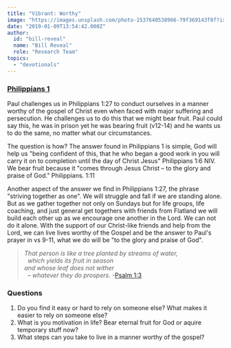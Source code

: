 ```yaml
---
title: "Vibrant: Worthy"
image: "https://images.unsplash.com/photo-1537640538966-79f369143f8f?ixlib=rb-1.2.1&q=85&fm=jpg&crop=entropy&cs=srgb&ixid=eyJhcHBfaWQiOjk2NjF9"
date: "2019-01-09T13:54:42.000Z"
author:
  id: "bill-reveal"
  name: "Bill Reveal"
  role: "Research Team"
topics:
  - "devotionals"
---
```

### [Philippians 1][1]

Paul challenges us in Philippians 1:27 to conduct ourselves in a manner worthy of the gospel of Christ even when faced with major suffering and persecution. He challenges us to do this that we might bear fruit. Paul could say this, he was in prison yet he was bearing fruit (v12-14) and he wants us to do the same, no matter what our circumstances.

The question is how? The answer found in Philippians 1 is simple, God will help us "being confident of this, that he who began a good work in you will carry it on to completion until the day of Christ Jesus" Philippians‬ ‭1:6‬ ‭NIV. We bear fruit because it "comes through Jesus Christ – to the glory and praise of God." Philippians. ‭1:11‬

Another aspect of the answer we find in Philippians 1:27, the phrase "striving together as one". We will struggle and fall if we are standing alone. But as we gather together not only on Sundays but for life groups, life coaching, and just general get togethers with friends from Flatland we will build each other up as we encourage one another in the Lord. We can not do it alone. With the support of our Christ-like friends and help from the Lord, we can live lives worthy of the Gospel and be the answer to Paul's prayer in vs 9-11, what we do will be "to the glory and praise of God".

> _That person is like a tree planted by streams of water,_<br>
> &nbsp;&nbsp;_which yields its fruit in season_ <br>
>  _and whose leaf does not wither_ <br>
>  &nbsp;&nbsp;_– whatever they do prospers._ -[Psalm‬ ‭1:3‬‬‬][2]

### Questions
1. Do you find it easy or hard to rely on someone else? What makes it easier to rely on someone else?
2. What is you motivation in life? Bear eternal fruit for God or aquire temporary stuff now?
3. What steps can you take to live in a manner worthy of the gospel?

[1]:	https://www.biblegateway.com/passage?search=Philippians1
[2]:	https://www.biblegateway.com/passage?search=Psalm1:3&version=NIV

